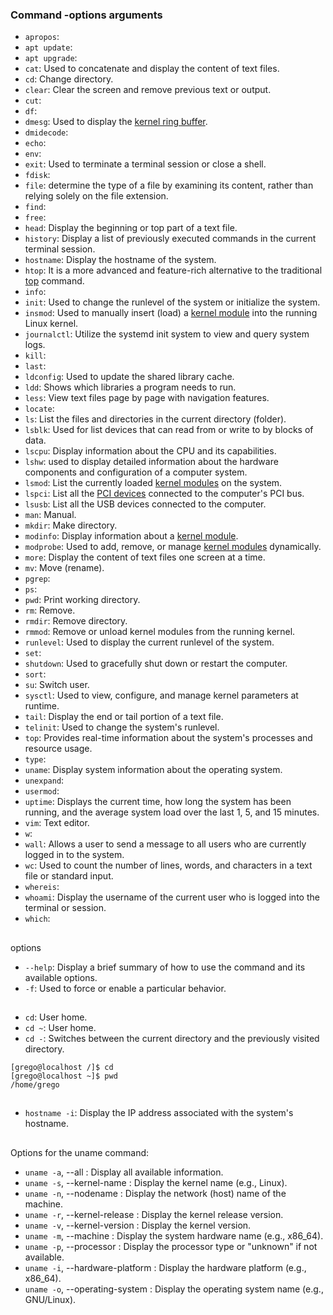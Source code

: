 ### Command -options arguments

- `apropos`: 
- `apt update`: 
- `apt upgrade`:
- `cat`: Used to concatenate and display the content of text files.
- `cd`: Change directory.
- `clear`: Clear the screen and remove previous text or output.
- `cut`:
- `df`: 
- `dmesg`: Used to display the [kernel ring buffer](https://github.com/guilhermemoraes1/commands/blob/main/lpic.md#kernel-ring-buffer).
- `dmidecode`:
- `echo`:
- `env`: 
- `exit`: Used to terminate a terminal session or close a shell.
- `fdisk`: 
- `file`: determine the type of a file by examining its content, rather than relying solely on the file extension.
- `find`: 
- `free`: 
- `head`: Display the beginning or top part of a text file.
- `history`: Display a list of previously executed commands in the current terminal session. 
- `hostname`: Display the hostname of the system.
- `htop`: It is a more advanced and feature-rich alternative to the traditional [top](#top) command.
- `info`: 
- `init`: Used to change the runlevel of the system or initialize the system.
- `insmod`: Used to manually insert (load) a [kernel module](https://github.com/guilhermemoraes1/commands/blob/main/lpic.md#kernel-modules) into the running Linux kernel.
- `journalctl`: Utilize the systemd init system to view and query system logs.
- `kill`: 
- `last`:
- `ldconfig`: Used to update the shared library cache.
- `ldd`: Shows which libraries a program needs to run.
- `less`: View text files page by page with navigation features.
- `locate`: 
- `ls`: List the files and directories in the current directory (folder).
- `lsblk`: Used for list devices that can read from or write to by blocks of data.
- `lscpu`: Display information about the CPU and its capabilities.
- `lshw`: used to display detailed information about the hardware components and configuration of a computer system.
- `lsmod`: List the currently loaded [kernel modules](https://github.com/guilhermemoraes1/commands/blob/main/lpic.md#kernel-modules) on the system.
- `lspci`: List all the [PCI devices](https://github.com/guilhermemoraes1/commands/blob/main/lpic.md#pci) connected to the computer's PCI bus.
- `lsusb`: List all the USB  devices connected to the computer.
- `man`: Manual.
- `mkdir`: Make directory.
- `modinfo`: Display information about a [kernel module](https://github.com/guilhermemoraes1/commands/blob/main/lpic.md#kernel-modules).
- `modprobe`: Used to add, remove, or manage [kernel modules](https://github.com/guilhermemoraes1/commands/blob/main/lpic.md#kernel-modules) dynamically.
- `more`: Display the content of text files one screen at a time.
- `mv`: Move (rename).
- `pgrep`:
- `ps`: 
- `pwd`: Print working directory.
- `rm`: Remove.
- `rmdir`: Remove directory.
- `rmmod`: Remove or unload kernel modules from the running kernel.
- `runlevel`: Used to display the current runlevel of the system.
- `set`: 
- `shutdown`: Used to gracefully shut down or restart the computer.
- `sort`: 
- `su`: Switch user.
- `sysctl`: Used to view, configure, and manage kernel parameters at runtime.
- `tail`: Display the end or tail portion of a text file.
- `telinit`: Used to change the system's runlevel.
- <a name="top"></a>`top`: Provides real-time information about the system's processes and resource usage.
- `type`: 
- `uname`: Display system information about the operating system.
- `unexpand`:
- `usermod`: 
- `uptime`: Displays the current time, how long the system has been running, and the average system load over the last 1, 5, and 15 minutes.
- `vim`: Text editor.
- `w`: 
- `wall`: Allows a user to send a message to all users who are currently logged in to the system.
- `wc`: Used to count the number of lines, words, and characters in a text file or standard input.
- `whereis`:
- `whoami`: Display the username of the current user who is logged into the terminal or session.
- `which`: 

##
options

- `--help`: Display a brief summary of how to use the command and its available options.
- `-f`:  Used to force or enable a particular behavior.

##

- `cd`: User home.
- `cd ~`: User home.
- `cd -`: Switches between the current directory and the previously visited directory.

``` console
[grego@localhost /]$ cd
[grego@localhost ~]$ pwd
/home/grego
```

## 

- `hostname -i`: Display the IP address associated with the system's hostname.

## 

Options for the uname command:

- `uname -a`, --all            : Display all available information.
- `uname -s`, --kernel-name    : Display the kernel name (e.g., Linux).
- `uname -n`, --nodename       : Display the network (host) name of the machine.
- `uname -r`, --kernel-release : Display the kernel release version.
- `uname -v`, --kernel-version : Display the kernel version.
- `uname -m`, --machine        : Display the system hardware name (e.g., x86_64).
- `uname -p`, --processor      : Display the processor type or "unknown" if not available.
- `uname -i`, --hardware-platform : Display the hardware platform (e.g., x86_64).
- `uname -o`, --operating-system : Display the operating system name (e.g., GNU/Linux).
